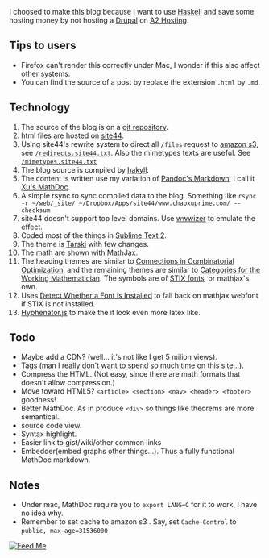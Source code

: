 I choosed to make this blog because I want to use [Haskell](http://www.haskell.org/) and save some hosting money by not hosting a [Drupal](http://drupal.org/) on [A2 Hosting](http://www.a2hosting.com/).

## Tips to users

- Firefox can't render this correctly under Mac, I wonder if this also affect other systems.
- You can find the source of a post by replace the extension `.html` by `.md`.

## Technology

1.  The source of the blog is on a [git repository](https://github.com/Mgccl/blog). 
2.  html files are hosted on [site44](http://http://www.site44.com/). 
3.  Using site44's rewrite system to direct all `/files` request to [amazon s3](http://aws.amazon.com/s3/), see [`/redirects.site44.txt`](/redirects.site44.txt). Also the mimetypes texts are useful. See [`/mimetypes.site44.txt`](/mimetypes.site44.txt)
4.  The blog source is compiled by [hakyll](http://jaspervdj.be/hakyll/).
5.  The content is written use my variation of [Pandoc's Markdown](http://johnmacfarlane.net/pandoc/README.html#pandocs-markdown), I call it [Xu's MathDoc](https://github.com/Mgccl/blog/blob/master/mathdoc.hs).
6.  A simple rsync to sync compiled data to the blog. Something like `rsync -r ~/web/_site/ ~/Dropbox/Apps/site44/www.chaoxuprime.com/ --checksum`
7.  site44 doesn't support top level domains. Use [wwwizer](http://wwwizer.com/naked-domain-redirect) to emulate the effect.
8.  Coded most of the things in [Sublime Text 2](http://www.sublimetext.com/2).
9.  The theme is [Tarski](http://tarskitheme.com/) with few changes.
10. The math are shown with [MathJax](http://www.mathjax.org).
11. The heading themes are similar to [Connections in Combinatorial Optimization](http://www.amazon.com/gp/product/0199205272/ref=as_li_ss_tl?ie=UTF8&camp=1789&creative=390957&creativeASIN=0199205272&linkCode=as2&tag=fighterempire-20), and the remaining themes are similar to [Categories for the Working Mathematician](http://www.amazon.com/gp/product/0387984038/ref=as_li_ss_tl?ie=UTF8&camp=1789&creative=390957&creativeASIN=0387984038&linkCode=as2&tag=fighterempire-20). The symbols are of [STIX fonts](http://www.stixfonts.org/), or mathjax's own.
12. Uses [Detect Whether a Font is Installed](http://www.kirupa.com/html5/detect_whether_font_is_installed.htm) to fall back on mathjax webfont if STIX is not installed.
13. [Hyphenator.js](https://code.google.com/p/hyphenator/) to make the it look even more latex like. 

## Todo

- Maybe add a CDN? (well... it's not like I get 5 milion views).
- Tags (man I really don't want to spend so much time on this site...).
- Compress the HTML. (Not easy, since there are math formats that doesn't allow compression.)
- Move toward HTML5? `<article> <section> <nav> <header> <footer>` goodness!
- Better MathDoc. As in produce `<div>` so things like theorems are more semantical.
- source code view.
- Syntax highlight.
- Easier link to gist/wiki/other common links
- Embedder(embed graphs other things...). Thus a fully functional MathDoc markdown.

## Notes

- Under mac, MathDoc require you to `export LANG=C` for it to work, I have no idea why.
- Remember to set cache to amazon s3 . Say, set `Cache-Control` to `public, max-age=31536000`

[![Feed Me](http://www.pledgie.com/campaigns/19986.png?skin_name=chrome)](http://www.pledgie.com/campaigns/19986)